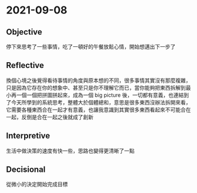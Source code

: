 # 2021-09-08

## Objective

停下來思考了一些事情，吃了一頓好的午餐放鬆心情，開始想邁出下一步了

## Reflective

換個心境之後覺得看待事情的角度與原本想的不同，很多事情其實沒有那麼複雜，只是因為它存在你的想象中、甚至只是你不理解它而已，當你能夠把東西拆解到最小再一個一個把拼圖拼起來，成為一個 big picture 後，一切都有意義，也連結到了今天所學到的系統思考，整體大於個體總和，意思是很多東西沒辦法拆開來看，它需要各種東西合在一起才有意義，也讓我意識到其實很多東西看起來不可能合在一起，反倒是合在一起之後就成了創新

## Interpretive

生活中做決策的速度有快一些，思路也變得更清晰了一點

## Decisional

從微小的決定開始完成目標
